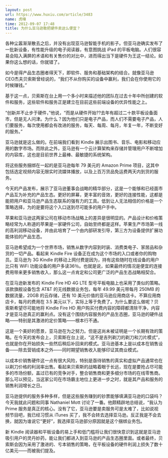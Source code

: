 ```yaml
---
layout: post
url: https://www.huxiu.com/article/3483
name: 虎嗅
time: 2012-09-07 17:48
title: 为什么亚马逊敢把硬件卖这么便宜？
---
```

各种尘嚣渐渐散去之后，并没有出现亚马逊智能手机的影子。但亚马逊确实发布了一批新设备，有性能升级的电子阅读器，有意图挑战 iPad 的平板电脑。人们很容易会陷入满屏的术语和有关售价的对比中，进而得出当下是硬件为王这一结论。如果你这么想的话，你就错了。

如今是得产品生态圈者得天下，即软件、服务和基础架构的结合。就像亚马逊CEO杰夫贝索斯曾经说的，“我们不从你购买的设备中赢利，我们会在你使用它的时候赚钱。”

基于这一点，贝索斯在台上用一个多小时来描述他的团队在过去十年中所创建的软件和服务，这些软件和服务正是建立在目前这些前端设备的优异性能之上。

“创新并不止步于硬件，”他说，“而是从硬件开始??去年有超过二十款平板设备面市，但是无人问津。为什么？因为他们只是电子产品，而人们不需要电子产品，人们要服务，每次使用都会有改进的服务，每天、每周、每月，年复一年，不断变好的服务。”

亚马逊就是这么做的。在前端我们看到 Kindle 展示出图书、音乐、电影和移动应用的数字市场。而除此之外，亚马逊有一个云计算架构来存储并管理用户不断增加的内容库，这也是目前世界上最棒、最敏捷的系统架构。

将这些服务捆绑在一起的是亚马逊每年 79 美元的 Amazon Prime 项目，这其中包括选定视频内容无限实时流媒体播放，以及上百万货品免运费两天内到货的服务。

今天的产品发布，展示了亚马逊董事会战略的精华部分，这是一个能够和已经面市产品互为补充的产品生态。更好的屏幕，更丰富的音效，更好的连接性能，这都是能把用户和亚马逊产品生态联系的强有力的工具。低到让人无法相信的价格是一个策略选择，为的是要将这个入口送到尽可能多的用户手中。

苹果和亚马逊这两家公司在移动市场战略上的差异是很明显的。产品设计和价格策略经常为人称道的苹果是一家硬件公司，自始至终都是这样。苹果生产市场第一线的高利润移动设备，并由此培育了一个由内部研发引导，第三方为设备提供扩展功能体验的产品生态。

亚马逊希望成为一个世界市场，销售从数字内容到时装、消费类电子、家居品和杂货的一切产品。看起来 Kindle Fire 设备正在成为这个市场的入口或者你的购物员。亚马逊为 3G Kindle 的移动上网付费是因为，持有这些随时在线设备的用户比只有 WiFi 功能设备的用户多读36％。也就是说，如果最终的情况是便宜的连接费用带来更多销售收入，那么这一点肯定和公司更广泛的产品生态战略相契合。

在亚马逊新发布的 Kindle Fire HD 4G LTE 型号平板电脑上也采用了类似的策略。该款旗舰设备包含 AT&T 的无线数据业务包，每年 49.99 美元带每月 250MB 的数据流量，20GB 的云存储，还有 10 美元价值的亚马逊应用商店卡。不算应用商店卡，每月的费用在 3.5 美元以下，实际上等于免费了。为什么要这么做呢？贝索斯希望尽可能地将 Kindle Fire HD 用户购买付费内容的障碍都清除干净，内容才是亚马逊真正的赢利点。没有这个围绕内容服务的产品生态圈，亚马逊的硬件战略——特别是其激进的定价策略——根本行不通。

这是一个美好的愿景，亚马逊在为之努力。但是这尚未被证明是一个长期有效的策略。在今天的发布会上，贝索斯在台上说，“这不是吉列剃刀的剃刀和刀片模式”，也就是你在开始损失一些然后稍后补回来的模式。亚马逊基本上是以成本在销售设备——除去营销成本之外——同时期望销售收入能够印证其商业模式。

以成本价销售硬件这一点有很大风险，特别是亟待销售的真实和虚拟产品通常也在以剃刀价格的利润率出售。看起来贝索斯的战略着眼于长远，现在是要抢占尽可能多的市场份额，盖过已有的竞争对手，整合销售商和更多细分市场的在线零售商。那么可以预见，当这家公司在市场霸主地位上更进一步之时，就是其产品和服务的销售利润增长之日。

亚马逊提供的服务多种多样，但是这些服务赚到的钞票能够填满亚马逊的口袋吗？今天我就此问题和同事 Nathaniel Mott 讨论了一番。他颇精辟地总结说，“我认为 Prime 服务是真正的核心。没有了它，亚马逊要是卖服务可是太难了，比如说视频节目吧，我已经习惯从 iTunes 买了，我不会转去选择亚马逊。反正我是不会去换，就因为谁说它“更好”，我选择亚马逊部分原因就是这个捆绑业务包。

新 Kindle 阅读器和平板设备的易上手和低门槛将让我们很快意识到这就是亚马逊吸引用户的灵丹妙药，能让我们都进入到亚马逊的产品生态圈里面。或者最终，贝索斯会因为采用了激进的、亏本销售的策略，在平板设备的硬件利润上损失了数十亿美元——而被我们提及。

